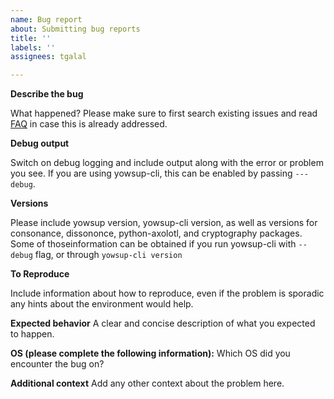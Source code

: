 ```yaml
---
name: Bug report
about: Submitting bug reports
title: ''
labels: ''
assignees: tgalal

---
```


**Describe the bug**

What happened? Please make sure to first search existing issues and read [FAQ](https://github.com/tgalal/yowsup/wiki/FAQ) in case this is already addressed.

**Debug output**

Switch on debug logging and include output along with the error or problem you see. If you are using yowsup-cli, this can be enabled by passing ```---debug```.

**Versions**

Please include yowsup version, yowsup-cli version, as well as versions for consonance, dissononce, python-axolotl, and cryptography packages. Some of thoseinformation can be obtained if you run yowsup-cli with ```--debug``` flag, or through ```yowsup-cli version```

**To Reproduce**

Include information about how to reproduce, even if the problem is sporadic any hints about the environment would help.

**Expected behavior**
A clear and concise description of what you expected to happen.

**OS (please complete the following information):**
Which OS did you encounter the bug on?

**Additional context**
Add any other context about the problem here.
